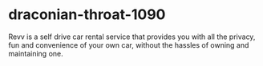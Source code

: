 # draconian-throat-1090
Revv is a self drive car rental service that provides you with all the privacy, fun and convenience of your own car, without the hassles of owning and maintaining one.
